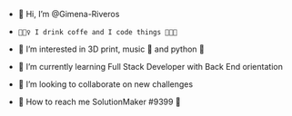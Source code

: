 - 👋 Hi, I’m @Gimena-Riveros 

-     💁🏻‍♀️ I drink coffe and I code things 👩🏻‍💻 

- 👀 I’m interested in 3D print, music 🎹 and python 🐍 

- 🌱 I’m currently learning Full Stack Developer with Back End orientation 

- 💞️ I’m looking to collaborate on new challenges 

- 👾 How to reach me SolutionMaker #9399 🖖 

<!---
Gimena-Riveros/Gimena-Riveros is a ✨ special ✨ repository because its `README.md` (this file) appears on your GitHub profile.
You can click the Preview link to take a look at your changes.
--->
